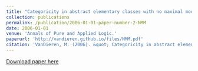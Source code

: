 ```yaml
---
title: "Categoricity in abstract elementary classes with no maximal models."
collection: publications
permalink: /publication/2006-01-01-paper-number-2-NMM
date: 2006-01-01
venue: 'Annals of Pure and Applied Logic.'
paperurl: 'http://vandieren.github.io/files/NMM.pdf'
citation: 'VanDieren, M. (2006). &quot; Categoricity in abstract elementary classes with no maximal models. &quot; <i>Annals of Pure and Applied Logic.</i>. 141(1-2). 108-147'
---
```


[Download paper here](http://vandieren.github.io/files/NMM.pdf)
